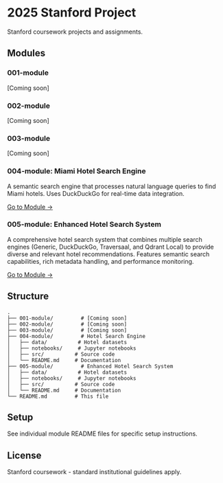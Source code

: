 # 2025 Stanford Project

Stanford coursework projects and assignments.

## Modules

### 001-module
[Coming soon]

### 002-module
[Coming soon]

### 003-module
[Coming soon]

### 004-module: Miami Hotel Search Engine
A semantic search engine that processes natural language queries to find Miami hotels. Uses DuckDuckGo for real-time data integration.

[Go to Module →](004-module)

### 005-module: Enhanced Hotel Search System
A comprehensive hotel search system that combines multiple search engines (Generic, DuckDuckGo, Traversaal, and Qdrant Local) to provide diverse and relevant hotel recommendations. Features semantic search capabilities, rich metadata handling, and performance monitoring.

[Go to Module →](005-module)

## Structure
```
.
├── 001-module/         # [Coming soon]
├── 002-module/         # [Coming soon]
├── 003-module/         # [Coming soon]
├── 004-module/         # Hotel Search Engine
│   ├── data/          # Hotel datasets
│   ├── notebooks/     # Jupyter notebooks
│   ├── src/          # Source code
│   └── README.md     # Documentation
├── 005-module/         # Enhanced Hotel Search System
│   ├── data/          # Hotel datasets
│   ├── notebooks/     # Jupyter notebooks
│   ├── src/          # Source code
│   └── README.md     # Documentation
└── README.md         # This file
```

## Setup
See individual module README files for specific setup instructions.

## License
Stanford coursework - standard institutional guidelines apply. 